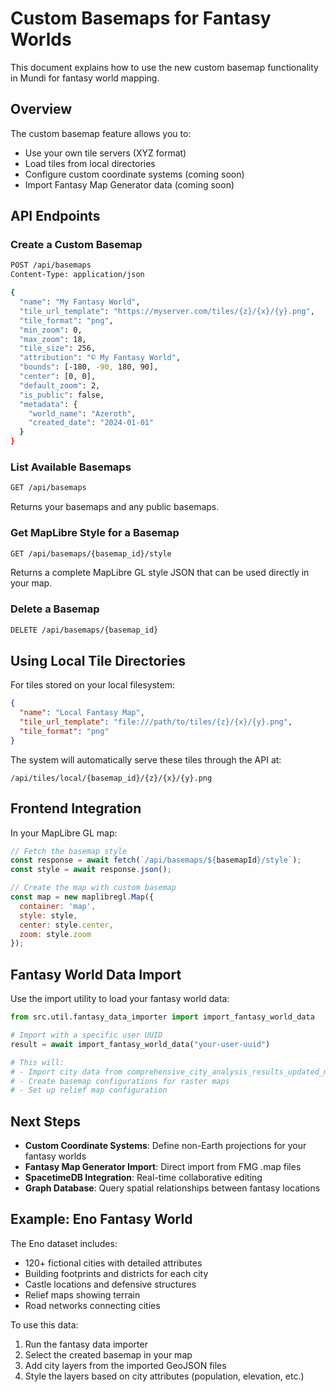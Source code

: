 # Custom Basemaps for Fantasy Worlds

This document explains how to use the new custom basemap functionality in Mundi for fantasy world mapping.

## Overview

The custom basemap feature allows you to:
- Use your own tile servers (XYZ format)
- Load tiles from local directories
- Configure custom coordinate systems (coming soon)
- Import Fantasy Map Generator data (coming soon)

## API Endpoints

### Create a Custom Basemap

```bash
POST /api/basemaps
Content-Type: application/json

{
  "name": "My Fantasy World",
  "tile_url_template": "https://myserver.com/tiles/{z}/{x}/{y}.png",
  "tile_format": "png",
  "min_zoom": 0,
  "max_zoom": 18,
  "tile_size": 256,
  "attribution": "© My Fantasy World",
  "bounds": [-180, -90, 180, 90],
  "center": [0, 0],
  "default_zoom": 2,
  "is_public": false,
  "metadata": {
    "world_name": "Azeroth",
    "created_date": "2024-01-01"
  }
}
```

### List Available Basemaps

```bash
GET /api/basemaps
```

Returns your basemaps and any public basemaps.

### Get MapLibre Style for a Basemap

```bash
GET /api/basemaps/{basemap_id}/style
```

Returns a complete MapLibre GL style JSON that can be used directly in your map.

### Delete a Basemap

```bash
DELETE /api/basemaps/{basemap_id}
```

## Using Local Tile Directories

For tiles stored on your local filesystem:

```json
{
  "name": "Local Fantasy Map",
  "tile_url_template": "file:///path/to/tiles/{z}/{x}/{y}.png",
  "tile_format": "png"
}
```

The system will automatically serve these tiles through the API at:
```
/api/tiles/local/{basemap_id}/{z}/{x}/{y}.png
```

## Frontend Integration

In your MapLibre GL map:

```javascript
// Fetch the basemap style
const response = await fetch(`/api/basemaps/${basemapId}/style`);
const style = await response.json();

// Create the map with custom basemap
const map = new maplibregl.Map({
  container: 'map',
  style: style,
  center: style.center,
  zoom: style.zoom
});
```

## Fantasy World Data Import

Use the import utility to load your fantasy world data:

```python
from src.util.fantasy_data_importer import import_fantasy_world_data

# Import with a specific user UUID
result = await import_fantasy_world_data("your-user-uuid")

# This will:
# - Import city data from comprehensive_city_analysis_results_updated_manually.json
# - Create basemap configurations for raster maps
# - Set up relief map configuration
```

## Next Steps

- **Custom Coordinate Systems**: Define non-Earth projections for your fantasy worlds
- **Fantasy Map Generator Import**: Direct import from FMG .map files
- **SpacetimeDB Integration**: Real-time collaborative editing
- **Graph Database**: Query spatial relationships between fantasy locations

## Example: Eno Fantasy World

The Eno dataset includes:
- 120+ fictional cities with detailed attributes
- Building footprints and districts for each city
- Castle locations and defensive structures
- Relief maps showing terrain
- Road networks connecting cities

To use this data:
1. Run the fantasy data importer
2. Select the created basemap in your map
3. Add city layers from the imported GeoJSON files
4. Style the layers based on city attributes (population, elevation, etc.)